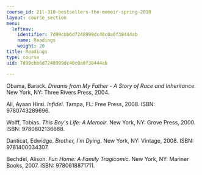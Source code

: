 ```yaml
---
course_id: 21l-310-bestsellers-the-memoir-spring-2010
layout: course_section
menu:
  leftnav:
    identifier: 7d99cbb6d7248999dc40c0a0f38444ab
    name: Readings
    weight: 20
title: Readings
type: course
uid: 7d99cbb6d7248999dc40c0a0f38444ab

---
```


Obama, Barack. _Dreams from My Father - A Story of Race and Inheritance_. New York, NY: Three Rivers Press, 2004.

Ali, Ayaan Hirsi. _Infidel_. Tampa, FL: Free Press, 2008. ISBN: 9780743289696.

Wolff, Tobias. _This Boy's Life: A Memoir_. New York, NY: Grove Press, 2000. ISBN: 9780802136688.

Danticat, Edwidge. _Brother, I'm Dying_. New York, NY: Vintage, 2008. ISBN: 9781400034307.

Bechdel, Alison. _Fun Home: A Family Tragicomic_. New York, NY: Mariner Books, 2007. ISBN: 9780618871711.